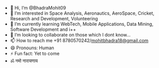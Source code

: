 - 👋 Hi, I’m @BhadraMohit09
- 👀 I’m interested in Space Analysis, Aeronautics, AeroSpace, Cricket, Research and Development, Volunteering
- 🌱 I’m currently learning WebTech, Mobile Applications, Data Mining, Software Development and i++
- 💞️ I’m looking to collaborate on those which I dont know...
- 📫 How to reach me +91 8780570242/mohitbhadra18@gmail.com
- 😄 Pronouns: Human
- ⚡ Fun fact: Yet to come
- ॐ नमो नारायणाय
<!---
BhadraMohit09/BhadraMohit09 is a ✨ special ✨ repository because its `README.md` (this file) appears on your GitHub profile.
You can click the Preview link to take a look at your changes.
--->
